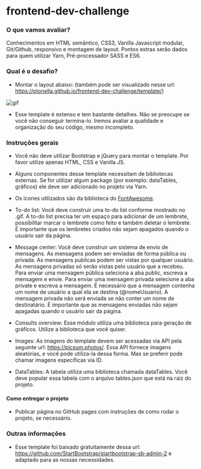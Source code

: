 # frontend-dev-challenge

### O que vamos avaliar?
Conhecimentos em HTML semântico, CSS3, Vanilla Javascript modular, Git/Github, responsivo e montagem de layout. Pontos extras serão dados para quem utilizar Yarn, Pré-processador SASS e ES6.

### Qual é o desafio?
- Montar o layout abaixo: (também pode ser visualizado nesse url: https://ptonella.github.io/frontend-dev-challenge/template/)

![gif](http://g.recordit.co/mppBT8o9Sw.gif)

- Esse template é extenso e tem bastante detalhes. Não se preocupe se você não conseguir termina-lo. Iremos avaliar a qualidade e organização do seu código, mesmo incompleto.


### Instruções gerais

- Você não deve utilizar Bootstrap e jQuery para montar o template. Por favor utilize apenas HTML, CSS e Vanilla JS.

- Alguns componentes desse template necessitam de bibliotecas externas. Se for utilizar algum package (por exemplo: dataTables, gráficos) ele deve ser adicionado no projeto via Yarn.

- Os ícones utilizados são da biblioteca do [FontAwesome](https://fontawesome.com/).

- To-do list: Você deve construir uma to-do list conforme mostrado no .gif. A to-do list precisa ter um espaço para adicionar de um lembrete, possibilitar marcar o lembrete como feito e também deletar o lembrete. É importante que os lembretes criados não sejam apagados quando o usuário sair da página.

- Message center: Você deve construir um sistema de envio de mensagens. As mensagens podem ser enviadas de forma pública ou privada. As mensagens publicas podem ser vistas por qualquer usuário. As mensagens privadas só serão vistas pelo usuário que a recebeu. Para enviar uma mensagem pública seleciona a aba public, escreva a mensagem e envie. Para enviar uma mensagem privada selecione a aba private e escreva a mensagem. É necessário que a mensagem contenha um nome de usuário a qual ela se destina (@nomeUsuario). A mensagem privada não será enviada se não conter um nome de destinatário.
 É importante que as mensagens enviadas não sejam apagadas quando o usuário sair da página.

- Consults overview: Esse módulo utiliza uma biblioteca para geração de gráficos. Utilize a biblioteca que você quiser.

- Images: As imagens do template devem ser acessadas via API pela seguinte url: https://picsum.photos/. Essa API fornece imagens aleatórias, e você pode utiliza-la dessa forma. Mas se preferir pode chamar imagens específicas via ID.

- DataTables: A tabela utiliza uma biblioteca chamada dataTables. Você deve popular essa tabela com o arquivo tables.json que está na raiz do projeto.


#### Como entregar o projeto

- Publicar página no GitHub pages com instruções de como rodar o projeto, se necessário.


### Outras informações

- Esse template foi baixado gratuitamente dessa url: https://github.com/StartBootstrap/startbootstrap-sb-admin-2 e adaptado para as nossas necessidades.
